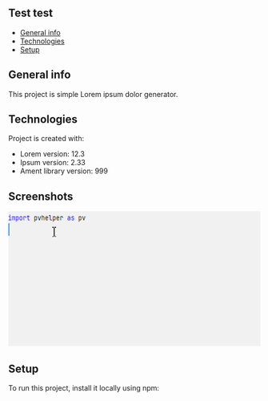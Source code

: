 ## Test test
* [General info](#general-info)
* [Technologies](#technologies)
* [Setup](#setup)

## General info
This project is simple Lorem ipsum dolor generator.
	
## Technologies
Project is created with:
* Lorem version: 12.3
* Ipsum version: 2.33
* Ament library version: 999

## Screenshots

<img src="KvYmeqXZcj.gif" width="545px" height="269px">
<!-- If you have screenshots you'd like to share, include them here. -->

	
## Setup
To run this project, install it locally using npm:
